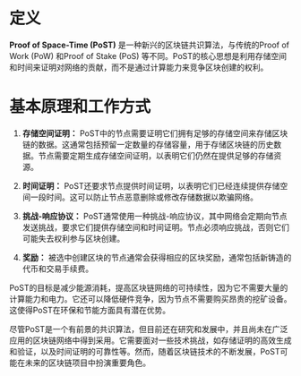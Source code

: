 # 定义
**Proof of Space-Time (PoST)** 是一种新兴的区块链共识算法，与传统的Proof of Work (PoW) 和Proof of Stake (PoS) 等不同。PoST的核心思想是利用存储空间和时间来证明对网络的贡献，而不是通过计算能力来竞争区块创建的权利。

# 基本原理和工作方式

1. **存储空间证明：** PoST中的节点需要证明它们拥有足够的存储空间来存储区块链的数据。这通常包括预留一定数量的存储容量，用于存储区块链的历史数据。节点需要定期生成存储空间证明，以表明它们仍然在提供足够的存储资源。

2. **时间证明：** PoST还要求节点提供时间证明，以表明它们已经连续提供存储空间一段时间。这可以防止节点恶意删除或修改存储数据以欺骗网络。

3. **挑战-响应协议：** PoST通常使用一种挑战-响应协议，其中网络会定期向节点发送挑战，要求它们提供存储空间和时间证明。节点必须响应挑战，否则它们可能失去权利参与区块创建。

4. **奖励：** 被选中创建区块的节点通常会获得相应的区块奖励，通常包括新铸造的代币和交易手续费。

PoST的目标是减少能源消耗，提高区块链网络的可持续性，因为它不需要大量的计算能力和电力。它还可以降低硬件竞争，因为节点不需要购买昂贵的挖矿设备。这使得PoST在环保和节能方面具有潜在优势。

尽管PoST是一个有前景的共识算法，但目前还在研究和发展中，并且尚未在广泛应用的区块链网络中得到采用。它需要面对一些技术挑战，如存储证明的高效生成和验证，以及时间证明的可靠性等。然而，随着区块链技术的不断发展，PoST可能在未来的区块链项目中扮演重要角色。
